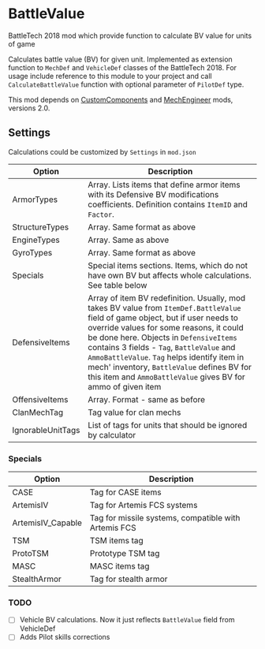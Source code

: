 # BattleValue
BattleTech 2018 mod which provide function to calculate BV value for units of game

Calculates battle value (BV) for given unit. Implemented as extension function to `MechDef` and `VehicleDef` classes of the BattleTech 2018.
For usage include reference to this module to your project and call `CalculateBattleValue` function with optional parameter of `PilotDef` type.

This mod depends on [CustomComponents](https://github.com/BattletechModders/CustomComponents) and [MechEngineer](https://github.com/BattletechModders/MechEngineer) mods, versions 2.0.

## Settings
Calculations could be customized by `Settings` in `mod.json`

|Option|Description|
|------|-----------|
|ArmorTypes|Array. Lists items that define armor items with its Defensive BV modifications coefficients. Definition contains `ItemID` and `Factor`.|
|StructureTypes|Array. Same format as above|
|EngineTypes|Array. Same as above|
|GyroTypes|Array. Same format as above|
|Specials|Special items sections. Items, which do not have own BV but affects whole calculations. See table below
|DefensiveItems|Array of item BV redefinition. Usually, mod takes BV value from `ItemDef.BattleValue` field of game object, but if user needs to override values for some reasons, it could be done here. Objects in `DefensiveItems` contains 3 fields - `Tag`, `BattleValue` and `AmmoBattleValue`. `Tag` helps identify item in mech' inventory, `BattleValue` defines BV for this item and `AmmoBattleValue` gives BV for ammo of given item
|OffensiveItems|Array. Format - same as before|
|ClanMechTag|Tag value for clan mechs|
|IgnorableUnitTags|List of tags for units that should be ignored by calculator|

### Specials

|Option|Description|
|---|---|
|CASE|Tag for CASE items|
|ArtemisIV|Tag for Artemis FCS systems|
|ArtemisIV_Capable|Tag for missile systems, compatible with Artemis FCS|
|TSM|TSM items tag|
|ProtoTSM|Prototype TSM tag|
|MASC|MASC items tag|
|StealthArmor|Tag for stealth armor

### TODO

- [ ] Vehicle BV calculations. Now it just reflects `BattleValue` field from VehicleDef
- [ ] Adds Pilot skills corrections